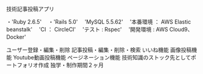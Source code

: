 技術記事投稿アプリ

・'Ruby 2.6.5'　
・'Rails 5.0'　
'MySQL 5.5.62'　
'本番環境 ： AWS Elastic beanstalk'　
'CI ： CircleCI'　
'テスト : Rspec'　
'開発環境 : AWS Cloud9、Docker'　

ユーザー登録・編集・削除
記事投稿・編集・削除・検索
いいね機能
画像投稿機能
Youtube動画投稿機能
ページネーション機能
技術知識のストック先としてポートフォリオ作成 独学・制作期間２ヶ月
